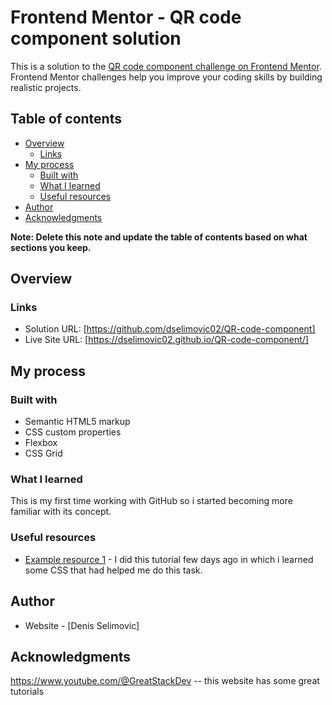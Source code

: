 # Frontend Mentor - QR code component solution

This is a solution to the [QR code component challenge on Frontend Mentor](https://www.frontendmentor.io/challenges/qr-code-component-iux_sIO_H). Frontend Mentor challenges help you improve your coding skills by building realistic projects. 

## Table of contents

- [Overview](#overview)
  - [Links](#links)
- [My process](#my-process)
  - [Built with](#built-with)
  - [What I learned](#what-i-learned)
  - [Useful resources](#useful-resources)
- [Author](#author)
- [Acknowledgments](#acknowledgments)

**Note: Delete this note and update the table of contents based on what sections you keep.**

## Overview

### Links

- Solution URL: [https://github.com/dselimovic02/QR-code-component]
- Live Site URL: [https://dselimovic02.github.io/QR-code-component/]

## My process

### Built with

- Semantic HTML5 markup
- CSS custom properties
- Flexbox
- CSS Grid

### What I learned

This is my first time working with GitHub so i started becoming more familiar with its concept.

### Useful resources

- [Example resource 1](https://www.youtube.com/watch?v=g1j9rR-H1lk&list=PLjwm_8O3suyOgDS_Z8AWbbq3zpCmR-WE9&index=8) - I did this tutorial few days ago in which i learned some CSS that had helped me do this task.

## Author

- Website - [Denis Selimovic]

## Acknowledgments

https://www.youtube.com/@GreatStackDev -- this website has some great tutorials


